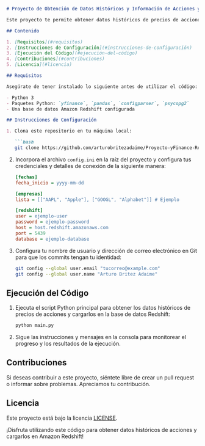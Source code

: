 
```markdown
# Proyecto de Obtención de Datos Históricos y Información de Acciones y Carga en Amazon Redshift

Este proyecto te permite obtener datos históricos de precios de acciones, así como información detallada de las empresas detrás de esas acciones, utilizando Python y cargarlos en una base de datos Amazon Redshift. A continuación, encontrarás una guía para utilizar este código de manera efectiva.

## Contenido

1. [Requisitos](#requisitos)
2. [Instrucciones de Configuración](#instrucciones-de-configuración)
3. [Ejecución del Código](#ejecución-del-código)
4. [Contribuciones](#contribuciones)
5. [Licencia](#licencia)

## Requisitos

Asegúrate de tener instalado lo siguiente antes de utilizar el código:

- Python 3
- Paquetes Python: `yfinance`, `pandas`, `configparser`, `psycopg2`
- Una base de datos Amazon Redshift configurada

## Instrucciones de Configuración

1. Clona este repositorio en tu máquina local:

   ```bash
   git clone https://github.com/arturobritezadaime/Proyecto-yFinance-Redshift.git
   ```

2. Incorpora el archivo `config.ini` en la raíz del proyecto y configura tus credenciales y detalles de conexión de la siguiente manera:

   ```ini
   [fechas]
   fecha_inicio = yyyy-mm-dd

   [empresas]
   lista = [["AAPL", "Apple"], ["GOOGL", "Alphabet"]] # Ejemplo

   [redshift]
   user = ejemplo-user
   password = ejemplo-password 
   host = host.redshift.amazonaws.com
   port = 5439
   database = ejemplo-database
   ```

3. Configura tu nombre de usuario y dirección de correo electrónico en Git para que los commits tengan tu identidad:

   ```bash
   git config --global user.email "tucorreo@example.com"
   git config --global user.name "Arturo Britez Adaime"
   ```

## Ejecución del Código

1. Ejecuta el script Python principal para obtener los datos históricos de precios de acciones y cargarlos en la base de datos Redshift:

   ```bash
   python main.py
   ```

2. Sigue las instrucciones y mensajes en la consola para monitorear el progreso y los resultados de la ejecución.

## Contribuciones

Si deseas contribuir a este proyecto, siéntete libre de crear un pull request o informar sobre problemas. Apreciamos tu contribución.

## Licencia

Este proyecto está bajo la licencia [LICENSE](LICENSE).

¡Disfruta utilizando este código para obtener datos históricos de acciones y cargarlos en Amazon Redshift!

